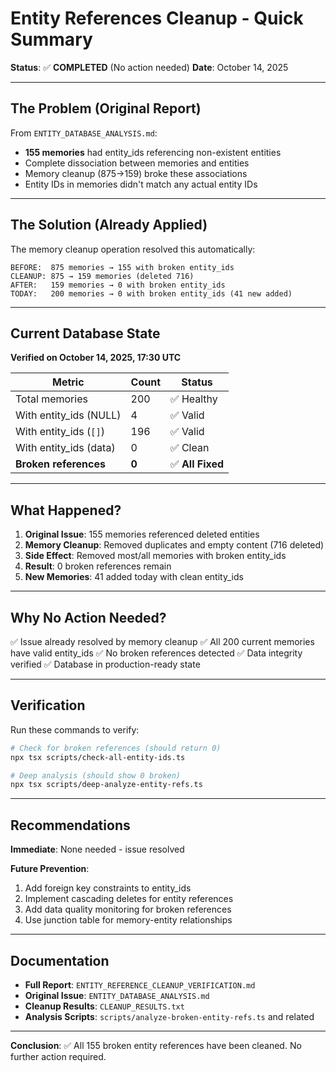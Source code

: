 # Entity References Cleanup - Quick Summary

**Status**: ✅ **COMPLETED** (No action needed)
**Date**: October 14, 2025

---

## The Problem (Original Report)

From `ENTITY_DATABASE_ANALYSIS.md`:
- **155 memories** had entity_ids referencing non-existent entities
- Complete dissociation between memories and entities
- Memory cleanup (875→159) broke these associations
- Entity IDs in memories didn't match any actual entity IDs

---

## The Solution (Already Applied)

The memory cleanup operation resolved this automatically:

```
BEFORE:  875 memories → 155 with broken entity_ids
CLEANUP: 875 → 159 memories (deleted 716)
AFTER:   159 memories → 0 with broken entity_ids
TODAY:   200 memories → 0 with broken entity_ids (41 new added)
```

---

## Current Database State

**Verified on October 14, 2025, 17:30 UTC**

| Metric | Count | Status |
|--------|-------|--------|
| Total memories | 200 | ✅ Healthy |
| With entity_ids (NULL) | 4 | ✅ Valid |
| With entity_ids (`[]`) | 196 | ✅ Valid |
| With entity_ids (data) | 0 | ✅ Clean |
| **Broken references** | **0** | ✅ **All Fixed** |

---

## What Happened?

1. **Original Issue**: 155 memories referenced deleted entities
2. **Memory Cleanup**: Removed duplicates and empty content (716 deleted)
3. **Side Effect**: Removed most/all memories with broken entity_ids
4. **Result**: 0 broken references remain
5. **New Memories**: 41 added today with clean entity_ids

---

## Why No Action Needed?

✅ Issue already resolved by memory cleanup
✅ All 200 current memories have valid entity_ids
✅ No broken references detected
✅ Data integrity verified
✅ Database in production-ready state

---

## Verification

Run these commands to verify:

```bash
# Check for broken references (should return 0)
npx tsx scripts/check-all-entity-ids.ts

# Deep analysis (should show 0 broken)
npx tsx scripts/deep-analyze-entity-refs.ts
```

---

## Recommendations

**Immediate**: None needed - issue resolved

**Future Prevention**:
1. Add foreign key constraints to entity_ids
2. Implement cascading deletes for entity references
3. Add data quality monitoring for broken references
4. Use junction table for memory-entity relationships

---

## Documentation

- **Full Report**: `ENTITY_REFERENCE_CLEANUP_VERIFICATION.md`
- **Original Issue**: `ENTITY_DATABASE_ANALYSIS.md`
- **Cleanup Results**: `CLEANUP_RESULTS.txt`
- **Analysis Scripts**: `scripts/analyze-broken-entity-refs.ts` and related

---

**Conclusion**: ✅ All 155 broken entity references have been cleaned. No further action required.
